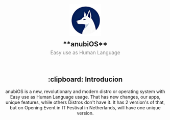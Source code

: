 <div align="center">
  <img src="/assets/logo.png" width=100 id=Logo>
  
 <p style="margin-bottom: 5px; margin-top: 10px; font-size: 1.5em; font-weight: bold;">
    **anubiOS**
  </p>

  <p style="margin-top: 0; font-size: 1.1em; color: #888888;">
    Easy use as Human Language
  </p>
&nbsp;

<div align=center>
<h2>:clipboard: Introducion</h2>
  anubiOS is a new, revolutionary and modern distro or operating system with Easy use as Human Language usage. That has new changes, our apps, unique features, while others Distros don't have it. It has 2 version's of that, but on Opening Event in IT Festival in Netherlands, will have one unique version.
</div>
